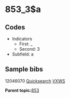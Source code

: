 # 853\_3$a

## Codes

-   Indicators
    -   First: \_
    -   Second: 3
-   Subfield: a

## Sample bibs

12046070 [Quicksearch](https://search.library.yale.edu/catalog/12046070) [VXWS](http://prodorbis.library.yale.edu:7014/vxws/GetHoldingsService?bibId=12046070)

**Parent topic:**[853](../../tags/853/853.md)

